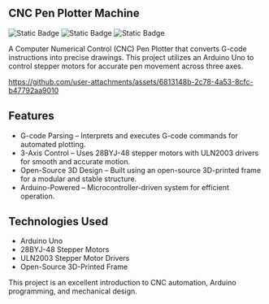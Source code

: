 ## CNC Pen Plotter Machine

![Static Badge](https://img.shields.io/badge/Arduino-%23009baa)
![Static Badge](https://img.shields.io/badge/G-code-8A2BE2)
![Static Badge](https://img.shields.io/badge/CNC%20Machine-greenbright)

A Computer Numerical Control (CNC) Pen Plotter that converts G-code instructions into precise drawings. This project utilizes an Arduino Uno to control stepper motors for accurate pen movement across three axes.



https://github.com/user-attachments/assets/6813148b-2c78-4a53-8cfc-b47792aa9010



## Features
- G-code Parsing – Interprets and executes G-code commands for automated plotting.
- 3-Axis Control – Uses 28BYJ-48 stepper motors with ULN2003 drivers for smooth and accurate motion.
- Open-Source 3D Design – Built using an open-source 3D-printed frame for a modular and stable structure.
- Arduino-Powered – Microcontroller-driven system for efficient operation.

## Technologies Used
- Arduino Uno
- 28BYJ-48 Stepper Motors
- ULN2003 Stepper Motor Drivers
- Open-Source 3D-Printed Frame

This project is an excellent introduction to CNC automation, Arduino programming, and mechanical design.
